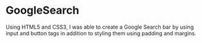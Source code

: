 # GoogleSearch
Using HTML5 and CSS3, I was able to create a Google Search bar by using input and button tags in addition to styling them using padding and margins.
